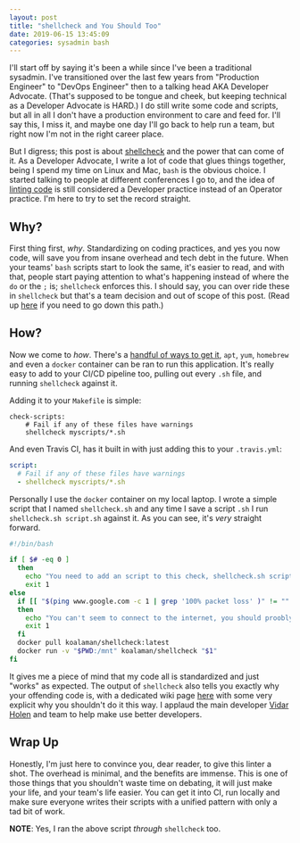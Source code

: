 ```yaml
---
layout: post
title: "shellcheck and You Should Too"
date: 2019-06-15 13:45:09
categories: sysadmin bash
---
```


I'll start off by saying it's been a while since I've been a traditional sysadmin.
I've transitioned over the last few years from "Production Engineer" to "DevOps
Engineer" then to a talking head AKA Developer Advocate. (That's supposed to be
tongue and cheek, but keeping technical as a Developer Advocate is HARD.) I do still
write some code and scripts, but all in all I don't have a production environment
to care and feed for. I'll say this, I miss it, and maybe one day I'll go back to
help run a team, but right now I'm not in the right career place.

But I digress; this post is about [shellcheck][shellcheck_site] and the power
that can come of it. As a Developer Advocate, I write a lot of code that glues
things together, being I spend my time on Linux and Mac, `bash` is the obvious
choice. I started talking to people at different conferences I go to, and the idea
of [linting code][linting] is still considered a Developer practice instead of
an Operator practice. I'm here to try to set the record straight.

## Why?

First thing first, *why*. Standardizing on coding practices, and yes you now code,
will save you from insane overhead and tech debt in the future. When your teams'
`bash` scripts start to look the same,
it's easier to read, and with that, people start paying attention to what's happening
instead of where the `do` or the `;` is; `shellcheck` enforces this. I should say,
you can over ride these in `shellcheck` but that's a team decision and out of scope
of this post. (Read up [here](https://github.com/koalaman/shellcheck/wiki/Ignore) if you
need to go down this path.)

## How?

Now we come to *how*. There's a [handful of ways to get it](https://github.com/koalaman/shellcheck#installing), `apt`, `yum`, `homebrew`
and even a `docker` container can be ran to run this application. It's really easy
to add to your CI/CD pipeline too, pulling out every `.sh` file, and running
`shellcheck` against it.

Adding it to your `Makefile` is simple:

```make
check-scripts:
    # Fail if any of these files have warnings
    shellcheck myscripts/*.sh
```

And even Travis CI, has it built in with just adding this to your `.travis.yml`:

```yml
script:
  # Fail if any of these files have warnings
  - shellcheck myscripts/*.sh
```

Personally I use the `docker` container on my local laptop. I wrote a simple script that
I named `shellcheck.sh` and any time I save a script `.sh` I run `shellcheck.sh script.sh`
against it. As you can see, it's _very_ straight forward.

```bash
#!/bin/bash

if [ $# -eq 0 ]
  then
    echo "You need to add an script to this check, shellcheck.sh script.sh"
    exit 1
else
  if [[ "$(ping www.google.com -c 1 | grep '100% packet loss' )" != "" ]]
  then
    echo "You can't seem to connect to the internet, you should proobly fix that."
    exit 1
  fi
  docker pull koalaman/shellcheck:latest
  docker run -v "$PWD:/mnt" koalaman/shellcheck "$1"
fi
```

It gives me a piece of mind that my code all is standardized and just "works" as expected.
The output of `shellcheck` also tells you exactly why your offending code is, with a dedicated
wiki page [here][shellcheck_wiki] with some very explicit why you shouldn't do it this way.
I applaud the main developer [Vidar Holen][vidar] and team to help make use better
developers.

## Wrap Up

Honestly, I'm just here to convince you, dear reader, to give this linter a shot. The overhead is
minimal, and the benefits are immense. This is one of those things that you shouldn't waste
time on debating, it will just make your life, and your team's life easier. You can get it
into CI, run locally and make sure everyone writes their scripts with a unified pattern with
only a tad bit of work.


**NOTE**: Yes, I ran the above script _through_ `shellcheck` too.

[linting]: https://en.wikipedia.org/wiki/Lint_%28software%29
[shellcheck_site]: https://www.shellcheck.net/
[shellcheck_wiki]: https://github.com/koalaman/shellcheck/wiki/Checks
[vidar]: https://github.com/koalaman

